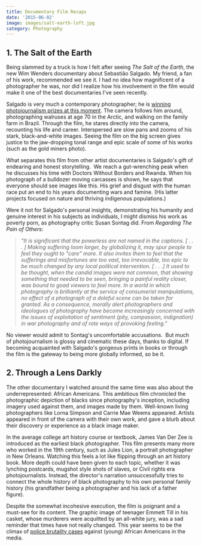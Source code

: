 ```yaml
---
title: Documentary Film Recaps
date: '2015-06-02'
image: images/salt-earth-loft.jpg
category: Photography
---
```


## 1\. The Salt of the Earth

Being slammed by a truck is how I felt after seeing _The Salt of the Earth_, the new Wim Wenders documentary about Sebastião Salgado. My friend, a fan of his work, recommended we see it. I had no idea how magnificent of a photographer he was, nor did I realize how his involvement in the film would make it one of the best documentaries I've seen recently.

Salgado is very much a contemporary photographer; he is [winning photojournalism prizes at this moment](http://www.amateurphotographer.co.uk/latest/photo-news/salgado-52237). The camera follows him around, photographing walruses at age 70 in the Arctic, and walking on the family farm in Brazil. Through the film, he stares directly into the camera, recounting his life and career. Interspersed are slow pans and zooms of his stark, black-and-white images. Seeing the film on the big screen gives justice to the jaw-dropping tonal range and epic scale of some of his works (such as the gold miners photo).

What separates this film from other artist documentaries is Salgado's gift of endearing and honest storytelling.  We reach a gut-wrenching peak when he discusses his time with Doctors Without Borders and Rwanda. When his photograph of a bulldozer moving carcasses is shown, he says that everyone should see images like this. His grief and disgust with the human race put an end to his years documenting wars and famine. (His latter projects focused on nature and thriving indigenous populations.)

Were it not for Salgado's personal insights, demonstrating his humanity and genuine interest in his subjects as individuals, I might dismiss his work as poverty porn, as photography critic Susan Sontag did. From *Regarding The Pain of Others*:

> _"It is significant that the powerless are not named in the captions. \[ . . . \] Making suffering loom larger, by globalizing it, may spur people to feel they ought to "care" more. It also invites them to feel that the sufferings and misfortunes are too vast, too irrevocable, too epic to be much changed by any local political intervention. \[ . . .\] It used to be thought, when the candid images were not common, that showing something that needed to be seen, bringing a painful reality closer, was bound to goad viewers to feel more. In a world in which photography is brilliantly at the service of consumerist manipulations, no effect of a photograph of a doleful scene can be taken for granted. As a consequence, morally alert photographers and ideologues of photography have become increasingly concerned with the issues of exploitation of sentiment (pity, compassion, indignation) in war photography and of rote ways of provoking feeling."_

No viewer would admit to Sontag's uncomfortable accusations.  But much of photojournalism is glossy and cinematic these days, thanks to digital. If becoming acquainted with Salgado's gorgeous prints in books or through the film is the gateway to being more globally informed, so be it.

## 2\. Through a Lens Darkly

The other documentary I watched around the same time was also about the underrepresented: African Americans. This ambitious film chronicled the photographic depiction of blacks since photography's inception, including imagery used against them, and images made by them. Well-known living photographers like Lorna Simpson and Carrie Mae Weems appeared. Artists appeared in front of the camera with their own work, and gave a blurb about their discovery or experience as a black image maker.

In the average college art history course or textbook, James Van Der Zee is introduced as the earliest black photographer. This film presents many more who worked in the 19th century, such as Jules Lion, a portrait photographer in New Orleans. Watching this feels a lot like flipping through an art history book. More depth could have been given to each topic, whether it was lynching postcards, mugshot style shots of slaves, or Civil rights era photojournalists. Instead, the director's narration unsuccessfully tries to connect the whole history of black photography to his own personal family history (his grandfather being a photographer and his lack of a father figure).

Despite the somewhat incohesive execution, the film is poignant and a must-see for its content. The graphic image of teenager Emmett Till in his casket, whose murderers were acquitted by an all-white jury, was a sad reminder that times have not really changed. This year seems to be the climax of [police brutality cases](http://www.telegraph.co.uk/news/worldnews/northamerica/usa/11446472/A-timeline-of-police-attacks-in-the-USA.html) against (young) African Americans in the media.
